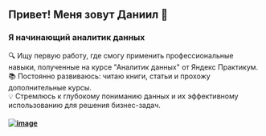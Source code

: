 ## Привет! Меня зовут Даниил 👋

### Я начинающий аналитик данных

🔍 Ищу первую работу, где смогу применить профессиональные навыки, полученные на курсе "Аналитик данных" от Яндекс Практикум.  
📚 Постоянно развиваюсь: читаю книги, статьи и прохожу дополнительные курсы.  
💡 Стремлюсь к глубокому пониманию данных и их эффективному использованию для решения бизнес-задач.  

#### [![image](https://github.com/user-attachments/assets/c738759f-b1ca-43f7-8360-ea7c36a9cf0c)](https://t.me/tiQ_Qsi)




